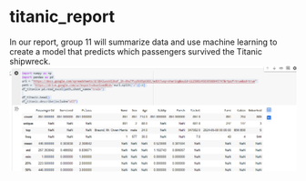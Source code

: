 # titanic_report
In our report, group 11 will summarize data and use machine learning to create a model that predicts which passengers survived the Titanic shipwreck.
![](images/describe.PNG)
